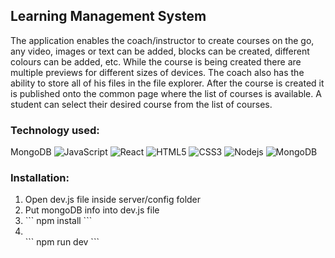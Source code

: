 ## Learning Management System
The application enables the coach/instructor to create courses on the go, any video, images or text can be added, blocks can be created, different colours can be added, etc. While the course is being created there are multiple previews for different sizes of devices. The coach also has the ability to store all of his files in the file explorer. After the course is created it is published onto the common page where the list of courses is available. A student can select their desired course from the list of courses.

### Technology used:
MongoDB
![JavaScript](https://img.shields.io/badge/-JavaScript-black?style=flat-square&logo=javascript)
![React](https://img.shields.io/badge/-React-black?style=flat-square&logo=react)
![HTML5](https://img.shields.io/badge/-HTML5-E34F26?style=flat-square&logo=html5&logoColor=white)
![CSS3](https://img.shields.io/badge/-CSS3-1572B6?style=flat-square&logo=css3)
![Nodejs](https://img.shields.io/badge/-Nodejs-215732?style=flat-square&logo=Node.js)
![MongoDB](https://img.shields.io/badge/-MongoDB-215732?style=flat-square&logo=mongodb)

### Installation:
<ol>
  <li>
Open dev.js file inside server/config folder 
  </li>
  <li>
    Put mongoDB info into dev.js file 
  </li>
  <li>
    ```
    npm install
    ```
  </li>
  <li>
  </li>
    ```
    npm run dev
    ```
</ol>
